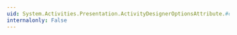 ```yaml
---
uid: System.Activities.Presentation.ActivityDesignerOptionsAttribute.#ctor
internalonly: False
---
```

